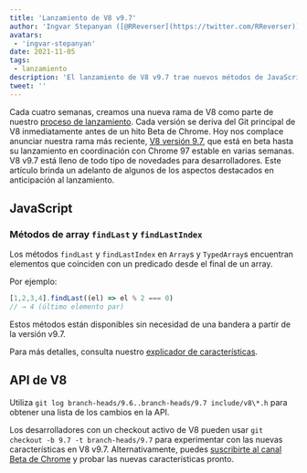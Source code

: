 ```yaml
---
title: 'Lanzamiento de V8 v9.7'
author: 'Ingvar Stepanyan ([@RReverser](https://twitter.com/RReverser))'
avatars:
 - 'ingvar-stepanyan'
date: 2021-11-05
tags:
 - lanzamiento
description: 'El lanzamiento de V8 v9.7 trae nuevos métodos de JavaScript para buscar hacia atrás en arrays.'
tweet: ''
---
```

Cada cuatro semanas, creamos una nueva rama de V8 como parte de nuestro [proceso de lanzamiento](https://v8.dev/docs/release-process). Cada versión se deriva del Git principal de V8 inmediatamente antes de un hito Beta de Chrome. Hoy nos complace anunciar nuestra rama más reciente, [V8 versión 9.7](https://chromium.googlesource.com/v8/v8.git/+log/branch-heads/9.7), que está en beta hasta su lanzamiento en coordinación con Chrome 97 estable en varias semanas. V8 v9.7 está lleno de todo tipo de novedades para desarrolladores. Este artículo brinda un adelanto de algunos de los aspectos destacados en anticipación al lanzamiento.

<!--truncate-->
## JavaScript

### Métodos de array `findLast` y `findLastIndex`

Los métodos `findLast` y `findLastIndex` en `Array`s y `TypedArray`s encuentran elementos que coinciden con un predicado desde el final de un array.

Por ejemplo:

```js
[1,2,3,4].findLast((el) => el % 2 === 0)
// → 4 (último elemento par)
```

Estos métodos están disponibles sin necesidad de una bandera a partir de la versión v9.7.

Para más detalles, consulta nuestro [explicador de características](https://v8.dev/features/finding-in-arrays#finding-elements-from-the-end).

## API de V8

Utiliza `git log branch-heads/9.6..branch-heads/9.7 include/v8\*.h` para obtener una lista de los cambios en la API.

Los desarrolladores con un checkout activo de V8 pueden usar `git checkout -b 9.7 -t branch-heads/9.7` para experimentar con las nuevas características en V8 v9.7. Alternativamente, puedes [suscribirte al canal Beta de Chrome](https://www.google.com/chrome/browser/beta.html) y probar las nuevas características pronto.
